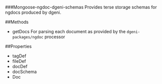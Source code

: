 ###Mongoose-ngdoc-dgeni-schemas
Provides terse storage schemas for ngdocs produced by dgeni.

##Methods
- getDocs
    For parsing each document as provided by the `dgeni-packages/ngdoc` processor

##Properties
- tagDef
- fileDef
- docDef
- docSchema
- Doc
